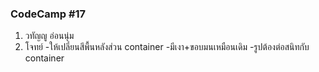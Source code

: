 ### CodeCamp #17
1) วทัญญู อ่อนนุ่ม
2) โจทย์ 	-ให้เปลี่ยนสีพื้นหลังส่วน container
			-มีเงา+ขอบมนเหมือนเดิม
			-รูปต้องต่อสนิทกับ container